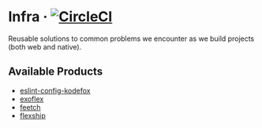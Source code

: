 # Infra · [![CircleCI](https://circleci.com/gh/kodefox/infra/tree/master.svg?style=svg&circle-token=d3620dec4df5d4ad0a352599cf31434847d9116d)](https://circleci.com/gh/kodefox/infra/tree/master)

Reusable solutions to common problems we encounter as we build projects (both web and native).

## Available Products

- [eslint-config-kodefox](https://github.com/kodefox/infra/tree/master/packages/eslint-config-kodefox)
- [exoflex](https://github.com/kodefox/infra/tree/master/packages/exoflex)
- [feetch](https://github.com/kodefox/infra/tree/master/packages/feetch)
- [flexship](https://github.com/kodefox/infra/tree/master/packages/flexship)
